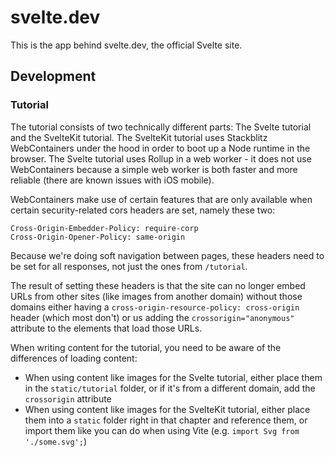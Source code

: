 # svelte.dev

This is the app behind svelte.dev, the official Svelte site.

## Development

### Tutorial

The tutorial consists of two technically different parts: The Svelte tutorial and the SvelteKit tutorial. The SvelteKit tutorial uses Stackblitz WebContainers under the hood in order to boot up a Node runtime in the browser. The Svelte tutorial uses Rollup in a web worker - it does not use WebContainers because a simple web worker is both faster and more reliable (there are known issues with iOS mobile).

WebContainers make use of certain features that are only available when certain security-related cors headers are set, namely these two:

```
Cross-Origin-Embedder-Policy: require-corp
Cross-Origin-Opener-Policy: same-origin
```

Because we're doing soft navigation between pages, these headers need to be set for all responses, not just the ones from `/tutorial`.

The result of setting these headers is that the site can no longer embed URLs from other sites (like images from another domain) without those domains either having a `cross-origin-resource-policy: cross-origin` header (which most don't) or us adding the `crossorigin="anonymous"` attribute to the elements that load those URLs.

When writing content for the tutorial, you need to be aware of the differences of loading content:

- When using content like images for the Svelte tutorial, either place them in the `static/tutorial` folder, or if it's from a different domain, add the `crossorigin` attribute
- When using content like images for the SvelteKit tutorial, either place them into a `static` folder right in that chapter and reference them, or import them like you can do when using Vite (e.g. `import Svg from './some.svg';`)
